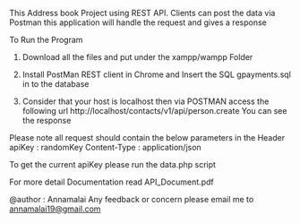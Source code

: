 This Address book Project using REST API. Clients can post the data via Postman
this application will handle the request and gives a response

To Run the Program

1. Download all the files and put under the xampp/wampp Folder

2. Install PostMan REST client in Chrome and Insert the SQL gpayments.sql in to the database

3. Consider that your host is localhost then via POSTMAN access the following url
   http://localhost/contacts/v1/api/person.create
   You can see the response

Please note all request should contain the below parameters in the Header 
apiKey : randomKey
Content-Type : application/json

To get the current apiKey please run the data.php script

For more detail Documentation read API_Document.pdf

@author : Annamalai
Any feedback or concern please email me to annamalai19@gmail.com
